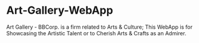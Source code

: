 # Art-Gallery-WebApp
Art Gallery - BBCorp. is a firm related to Arts &amp; Culture; This WebApp is for Showcasing the Artistic Talent or to Cherish Arts &amp; Crafts as an Admirer. 
